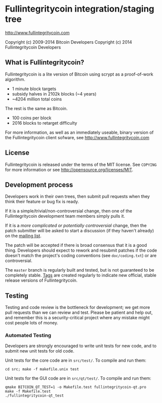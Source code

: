 Fullintegritycoin integration/staging tree
================================

http://www.fullintegritycoin.com

Copyright (c) 2009-2014 Bitcoin Developers
Copyright (c) 2014 Fullintegritycoin Developers

What is Fullintegritycoin?
----------------

Fullintegritycoin is a lite version of Bitcoin using scrypt as a proof-of-work algorithm.
 - 1 minute block targets
 - subsidy halves in 2102k blocks (~4 years)
 - ~4204 million total coins

The rest is the same as Bitcoin.
 - 100 coins per block
 - 2016 blocks to retarget difficulty

For more information, as well as an immediately useable, binary version of
the Fullintegritycoin client sofware, see http://www.fullintegritycoin.com

License
-------

Fullintegritycoin is released under the terms of the MIT license. See `COPYING` for more
information or see http://opensource.org/licenses/MIT.

Development process
-------------------

Developers work in their own trees, then submit pull requests when they think
their feature or bug fix is ready.

If it is a simple/trivial/non-controversial change, then one of the Fullintegritycoin
development team members simply pulls it.

If it is a *more complicated or potentially controversial* change, then the patch
submitter will be asked to start a discussion (if they haven't already) on the
[mailing list](http://sourceforge.net/mailarchive/forum.php?forum_name=bitcoin-development).

The patch will be accepted if there is broad consensus that it is a good thing.
Developers should expect to rework and resubmit patches if the code doesn't
match the project's coding conventions (see `doc/coding.txt`) or are
controversial.

The `master` branch is regularly built and tested, but is not guaranteed to be
completely stable. [Tags](https://github.com/bitcoin/bitcoin/tags) are created
regularly to indicate new official, stable release versions of Fullintegritycoin.

Testing
-------

Testing and code review is the bottleneck for development; we get more pull
requests than we can review and test. Please be patient and help out, and
remember this is a security-critical project where any mistake might cost people
lots of money.

### Automated Testing

Developers are strongly encouraged to write unit tests for new code, and to
submit new unit tests for old code.

Unit tests for the core code are in `src/test/`. To compile and run them:

    cd src; make -f makefile.unix test

Unit tests for the GUI code are in `src/qt/test/`. To compile and run them:

    qmake BITCOIN_QT_TEST=1 -o Makefile.test fullintegritycoin-qt.pro
    make -f Makefile.test
    ./fullintegritycoin-qt_test

